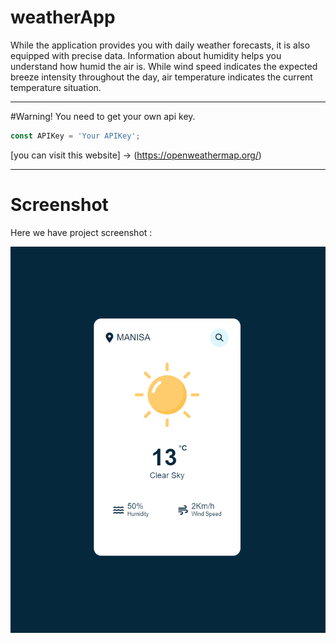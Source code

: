 # weatherApp

While the application provides you with daily weather forecasts, it is also equipped with precise data. Information about humidity helps you understand how humid the air is. While wind speed indicates the expected breeze intensity throughout the day, air temperature indicates the current temperature situation.

---

#Warning!
You need to get your own api key. 

```javascript
const APIKey = 'Your APIKey';
```

[you can visit this website] -> (https://openweathermap.org/)

---

# Screenshot

Here we have project screenshot :

![weather forecast](weather-forecast.png)

